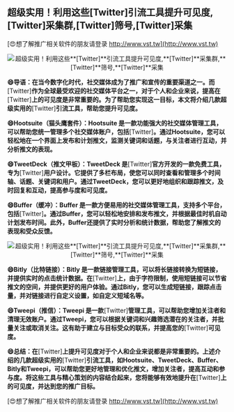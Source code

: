 ## **超级实用！利用这些**[Twitter]**引流工具提升可见度,**[Twitter]**采集群,**[Twitter]**筛号,**[Twitter]**采集**

[😍想了解推广相关软件的朋友请登录 http://www.vst.tw](http://www.vst.tw)

 <center><img src="https://vst.tw/MP4/tuiguang/png/5.png" alt="超级实用！利用这些**[Twitter]**引流工具提升可见度,**[Twitter]**采集群,**[Twitter]**筛号,**[Twitter]**采集"></center>

**😄导语：在当今数字化时代，社交媒体成为了推广和宣传的重要渠道之一。而**[Twitter]**作为全球最受欢迎的社交媒体平台之一，对于个人和企业来说，提高在**[Twitter]**上的可见度是非常重要的。为了帮助您实现这一目标，本文将介绍几款超级实用的**[Twitter]**引流工具，帮助您提升可见度。**

**😄Hootsuite（猫头鹰套件）：Hootsuite 是一款功能强大的社交媒体管理工具，可以帮助您统一管理多个社交媒体账户，包括**[Twitter]**。通过Hootsuite，您可以轻松地在一个界面上发布和计划推文，监测关键词和话题，与关注者进行互动，并分析推文的表现。**

**😄TweetDeck（推文甲板）：TweetDeck 是**[Twitter]**官方开发的一款免费工具，专为**[Twitter]**用户设计。它提供了多栏布局，使您可以同时查看和管理多个时间轴、话题、关键词和用户。通过TweetDeck，您可以更好地组织和跟踪推文，及时回复和互动，提高参与度和可见度。**

**😄Buffer（缓冲）：Buffer 是一款方便易用的社交媒体管理工具，支持多个平台，包括**[Twitter]**。通过Buffer，您可以轻松地安排和发布推文，并根据最佳时机自动计划发布时间。此外，Buffer还提供了实时分析和统计数据，帮助您了解推文的表现和受众反馈。**

 <center><img src="https://vst.tw/MP4/tuiguang/png/5.png" alt="超级实用！利用这些**[Twitter]**引流工具提升可见度,**[Twitter]**采集群,**[Twitter]**筛号,**[Twitter]**采集"></center>

**😄Bitly（比特链接）：Bitly 是一款链接管理工具，可以将长链接转换为短链接，并提供实时的点击统计数据。在**[Twitter]**上，由于字符限制，使用短链接可以节省推文的空间，并提供更好的用户体验。通过Bitly，您可以生成短链接，跟踪点击量，并对链接进行自定义设置，如自定义短域名等。**

**😄Tweepi（推信）：Tweepi 是一款**[Twitter]**管理工具，可以帮助您增加关注者和清理无效账户。通过Tweepi，您可以根据关键词和兴趣筛选潜在的关注者，并批量关注或取消关注。这有助于建立与目标受众的联系，并提高您的**[Twitter]**可见度。**

**😄总结：在**[Twitter]**上提升可见度对于个人和企业来说都是非常重要的。上述介绍的几款超级实用的**[Twitter]**引流工具，如Hootsuite、TweetDeck、Buffer、Bitly和Tweepi，可以帮助您更好地管理和优化推文，增加关注者，提高互动和参与度。将这些工具与精心策划的内容结合起来，您将能够有效地提升在**[Twitter]**上的可见度，并达到您的推广目标。**

[😍想了解推广相关软件的朋友请登录 http://www.vst.tw](http://www.vst.tw)



